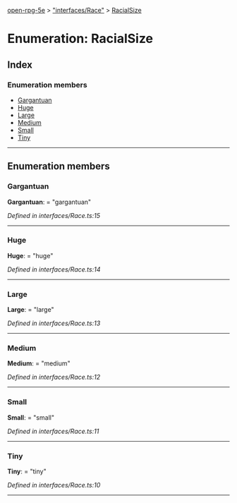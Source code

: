 [open-rpg-5e](../README.md) > ["interfaces/Race"](../modules/_interfaces_race_.md) > [RacialSize](../enums/_interfaces_race_.racialsize.md)

# Enumeration: RacialSize

## Index

### Enumeration members

* [Gargantuan](_interfaces_race_.racialsize.md#gargantuan)
* [Huge](_interfaces_race_.racialsize.md#huge)
* [Large](_interfaces_race_.racialsize.md#large)
* [Medium](_interfaces_race_.racialsize.md#medium)
* [Small](_interfaces_race_.racialsize.md#small)
* [Tiny](_interfaces_race_.racialsize.md#tiny)

---

## Enumeration members

<a id="gargantuan"></a>

###  Gargantuan

**Gargantuan**:  = "gargantuan"

*Defined in interfaces/Race.ts:15*

___
<a id="huge"></a>

###  Huge

**Huge**:  = "huge"

*Defined in interfaces/Race.ts:14*

___
<a id="large"></a>

###  Large

**Large**:  = "large"

*Defined in interfaces/Race.ts:13*

___
<a id="medium"></a>

###  Medium

**Medium**:  = "medium"

*Defined in interfaces/Race.ts:12*

___
<a id="small"></a>

###  Small

**Small**:  = "small"

*Defined in interfaces/Race.ts:11*

___
<a id="tiny"></a>

###  Tiny

**Tiny**:  = "tiny"

*Defined in interfaces/Race.ts:10*

___

